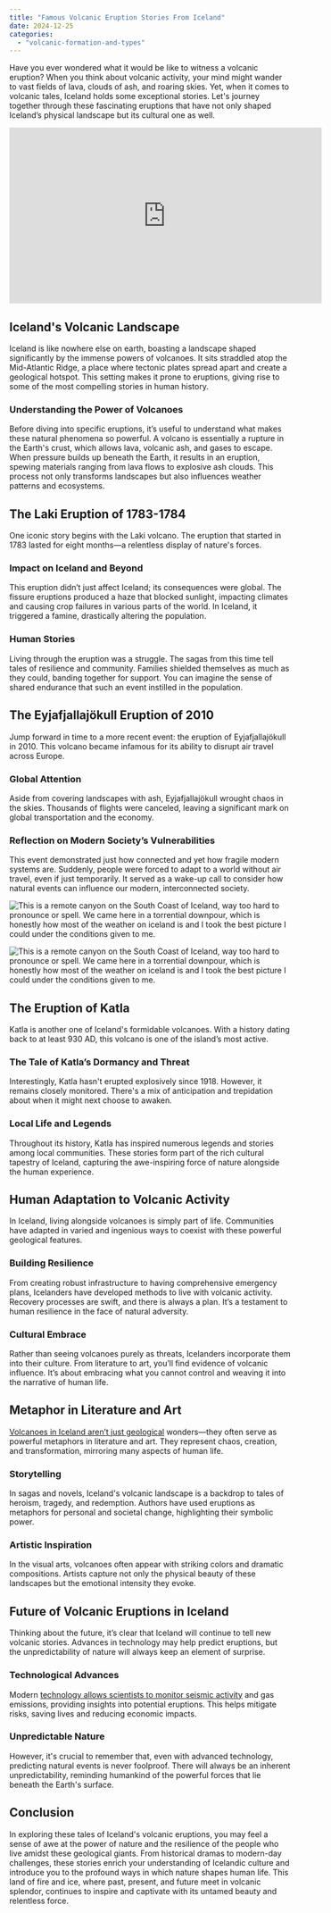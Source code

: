 ```yaml
---
title: "Famous Volcanic Eruption Stories From Iceland"
date: 2024-12-25
categories: 
  - "volcanic-formation-and-types"
---
```


Have you ever wondered what it would be like to witness a volcanic eruption? When you think about volcanic activity, your mind might wander to vast fields of lava, clouds of ash, and roaring skies. Yet, when it comes to volcanic tales, Iceland holds some exceptional stories. Let's journey together through these fascinating eruptions that have not only shaped Iceland’s physical landscape but its cultural one as well.

<iframe width="560" height="315" src="https://www.youtube.com/embed/kze8FkP6Guk" frameborder="0" allow="accelerometer; autoplay; encrypted-media; gyroscope; picture-in-picture" allowfullscreen></iframe>

  

## Iceland's Volcanic Landscape

Iceland is like nowhere else on earth, boasting a landscape shaped significantly by the immense powers of volcanoes. It sits straddled atop the Mid-Atlantic Ridge, a place where tectonic plates spread apart and create a geological hotspot. This setting makes it prone to eruptions, giving rise to some of the most compelling stories in human history.

### Understanding the Power of Volcanoes

Before diving into specific eruptions, it’s useful to understand what makes these natural phenomena so powerful. A volcano is essentially a rupture in the Earth's crust, which allows lava, volcanic ash, and gases to escape. When pressure builds up beneath the Earth, it results in an eruption, spewing materials ranging from lava flows to explosive ash clouds. This process not only transforms landscapes but also influences weather patterns and ecosystems.

## The Laki Eruption of 1783-1784

One iconic story begins with the Laki volcano. The eruption that started in 1783 lasted for eight months—a relentless display of nature's forces.

### Impact on Iceland and Beyond

This eruption didn’t just affect Iceland; its consequences were global. The fissure eruptions produced a haze that blocked sunlight, impacting climates and causing crop failures in various parts of the world. In Iceland, it triggered a famine, drastically altering the population.

### Human Stories

Living through the eruption was a struggle. The sagas from this time tell tales of resilience and community. Families shielded themselves as much as they could, banding together for support. You can imagine the sense of shared endurance that such an event instilled in the population.

## The Eyjafjallajökull Eruption of 2010

Jump forward in time to a more recent event: the eruption of Eyjafjallajökull in 2010. This volcano became infamous for its ability to disrupt air travel across Europe.

### Global Attention

Aside from covering landscapes with ash, Eyjafjallajökull wrought chaos in the skies. Thousands of flights were canceled, leaving a significant mark on global transportation and the economy.

### Reflection on Modern Society’s Vulnerabilities

This event demonstrated just how connected and yet how fragile modern systems are. Suddenly, people were forced to adapt to a world without air travel, even if just temporarily. It served as a wake-up call to consider how natural events can influence our modern, interconnected society.

![This is a remote canyon on the South Coast of Iceland, way too hard to pronounce or spell. We came here in a torrential downpour, which is honestly how most of the weather on iceland is and I took the best picture I could under the conditions given to me.](images/iceland-13-683x1024.jpg)

![This is a remote canyon on the South Coast of Iceland, way too hard to pronounce or spell. We came here in a torrential downpour, which is honestly how most of the weather on iceland is and I took the best picture I could under the conditions given to me.](images/iceland-14-683x1024.jpg)

## The Eruption of Katla

Katla is another one of Iceland's formidable volcanoes. With a history dating back to at least 930 AD, this volcano is one of the island’s most active.

### The Tale of Katla’s Dormancy and Threat

Interestingly, Katla hasn't erupted explosively since 1918. However, it remains closely monitored. There's a mix of anticipation and trepidation about when it might next choose to awaken.

### Local Life and Legends

Throughout its history, Katla has inspired numerous legends and stories among local communities. These stories form part of the rich cultural tapestry of Iceland, capturing the awe-inspiring force of nature alongside the human experience.

## Human Adaptation to Volcanic Activity

In Iceland, living alongside volcanoes is simply part of life. Communities have adapted in varied and ingenious ways to coexist with these powerful geological features.

### Building Resilience

From creating robust infrastructure to having comprehensive emergency plans, Icelanders have developed methods to live with volcanic activity. Recovery processes are swift, and there is always a plan. It’s a testament to human resilience in the face of natural adversity.

### Cultural Embrace

Rather than seeing volcanoes purely as threats, Icelanders incorporate them into their culture. From literature to art, you’ll find evidence of volcanic influence. It’s about embracing what you cannot control and weaving it into the narrative of human life.

## Metaphor in Literature and Art

[Volcanoes in Iceland aren’t just geological](https://magmamatters.com/geothermal-energy-and-its-volcanic-origins/ "Geothermal Energy and Its Volcanic Origins") wonders—they often serve as powerful metaphors in literature and art. They represent chaos, creation, and transformation, mirroring many aspects of human life.

### Storytelling

In sagas and novels, Iceland's volcanic landscape is a backdrop to tales of heroism, tragedy, and redemption. Authors have used eruptions as metaphors for personal and societal change, highlighting their symbolic power.

### Artistic Inspiration

In the visual arts, volcanoes often appear with striking colors and dramatic compositions. Artists capture not only the physical beauty of these landscapes but the emotional intensity they evoke.

## Future of Volcanic Eruptions in Iceland

Thinking about the future, it’s clear that Iceland will continue to tell new volcanic stories. Advances in technology may help predict eruptions, but the unpredictability of nature will always keep an element of surprise.

### Technological Advances

Modern [technology allows scientists to monitor seismic activity](https://magmamatters.com/the-art-and-science-of-volcano-monitoring/ "The Art and Science of Volcano Monitoring") and gas emissions, providing insights into potential eruptions. This helps mitigate risks, saving lives and reducing economic impacts.

### Unpredictable Nature

However, it's crucial to remember that, even with advanced technology, predicting natural events is never foolproof. There will always be an inherent unpredictability, reminding humankind of the powerful forces that lie beneath the Earth's surface.

## Conclusion

In exploring these tales of Iceland's volcanic eruptions, you may feel a sense of awe at the power of nature and the resilience of the people who live amidst these geological giants. From historical dramas to modern-day challenges, these stories enrich your understanding of Icelandic culture and introduce you to the profound ways in which nature shapes human life. This land of fire and ice, where past, present, and future meet in volcanic splendor, continues to inspire and captivate with its untamed beauty and relentless force.
